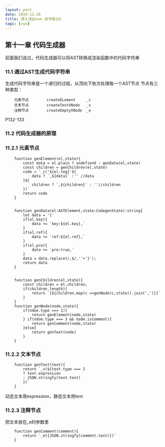 ```yaml
---
layout: post
date: 2019-11-26
title: 深入浅出vue 读书笔记5
tags: [vue]
---
```



## 第十一章 代码生成器

前面我们说过，代码生成器可以将AST转换成渲染函数中的代码字符串

### 11.1 通过AST生成代码字符串
生成代码字符串是一个递归的过程，从顶向下依次处理每一个AST节点
节点有三种类型：

        元素节点        createELement     _c
        文本节点        createTextVNode   _v
        注释节点        createEmptyVNode  _e

P132-133
### 11.2 代码生成器的原理
### 11.2.1 元素节点

        function genElement(el,state){
            const data = el.plain ? undefiend : genData(el,state)
            const children = genChildren(el,state)
            code = `_c('${el.teg}'${
                data ? `,${data}` :'' //data
            }${
                children ? `,${children}` : ''//children
            })`
            return code
        }


        function genData(el:ASTElement,state:CodegenState):string{
            let data = '{'
            if(el.key){
                data += `key:${el.key},`
            }
            if(el.ref){
                data += `ref:${el.ref},`
            }
            if(el.pre){
                data += `pre:true,`
            }
            data = data.replace(/,$/,''+'}');
            return data
        }


        function genChildren(el,state){
            const children = el.children;
            if(children.length){
                return `[${children.map(c =>genNode(c,state)).join(',')}]`
            }
        }
        function genNode(node,state){
            if(ndoe.type === 1){
                return genElement(node,state)
            } if(ndoe.type === 3 && node.isComment){
                return genComment(node,state)
            }else{
                return genText(node)
            }
        }


### 11.2.2 文本节点

        function genText(text){
            return `_v(${text.type === 2
            ? text.expression
            : JSON.stringfy(text.text)
            })`
        }

动态文本用expression，静态文本用text

### 11.2.3 注释节点

把文本放在_e的参数里

        function genComment(comment){
            return `_e({JSON.stringfy(comment.text)})`
        }


